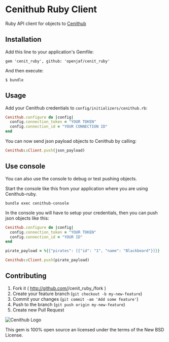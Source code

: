 # Cenithub Ruby Client

Ruby API client for objects to [Cenithub](http://www.cenithub.com)

## Installation

Add this line to your application's Gemfile:

    gem 'cenit_ruby', github: 'openjaf/cenit_ruby'

And then execute:

    $ bundle

## Usage

Add your Cenithub credentials to `config/initializers/cenithub.rb`:

```ruby
Cenithub.configure do |config|
  config.connection_token = "YOUR TOKEN"
  config.connection_id = "YOUR CONNECTION ID"
end
```

You can now send json payload objects to Cenithub by calling:

```ruby
Cenithub::Client.push(json_payload)
```

## Use console

You can also use the console to debug or test pushing objects.

Start the console like this from your application where you are using Cenithub-ruby.

```shell
bundle exec cenithub-console
```

In the console you will have to setup your credentials, then you can push json objects like this:

```ruby
Cenithub.configure do |config|
  config.connection_token = "YOUR TOKEN"
  config.connection_id = "YOUR ID"
end

pirate_payload = %{{"pirates": [{"id": "1", "name": "Blackbeard"}]}}

Cenithub::Client.push(pirate_payload)
```

## Contributing

1. Fork it ( http://github.com/<my-github-username>/cenit_ruby_/fork )
2. Create your feature branch (`git checkout -b my-new-feature`)
3. Commit your changes (`git commit -am 'Add some feature'`)
4. Push to the branch (`git push origin my-new-feature`)
5. Create new Pull Request


![Cenithub Logo](http://www.cenitsaas.com)

This gem is 100% open source an licensed under the terms of the New BSD License.
